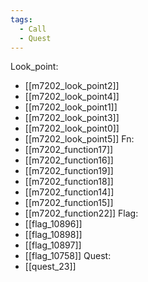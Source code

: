 ```yaml
---
tags:
  - Call
  - Quest
---
```

Look_point:
- [[m7202_look_point2]]
- [[m7202_look_point4]]
- [[m7202_look_point1]]
- [[m7202_look_point3]]
- [[m7202_look_point0]]
- [[m7202_look_point5]]
Fn:
- [[m7202_function17]]
- [[m7202_function16]]
- [[m7202_function19]]
- [[m7202_function18]]
- [[m7202_function14]]
- [[m7202_function15]]
- [[m7202_function22]]
Flag:
- [[flag_10896]]
- [[flag_10898]]
- [[flag_10897]]
- [[flag_10758]]
Quest:
- [[quest_23]]
